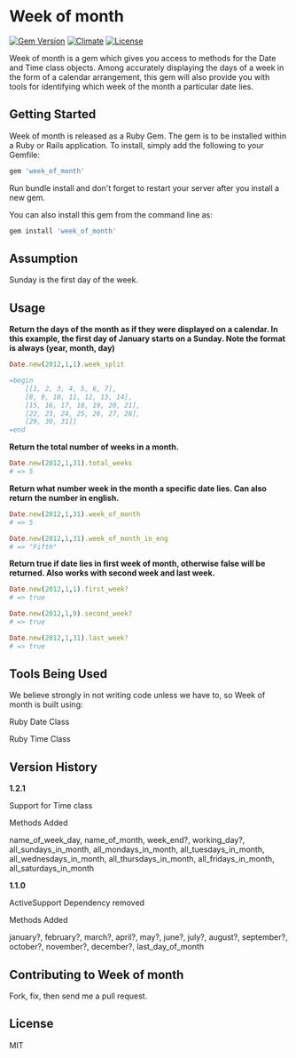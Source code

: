 # Week of month

[![Gem Version](https://badge.fury.io/rb/week_of_month.svg)][gem]
[![Climate](https://codeclimate.com/github/sachin87/week-of-month.png)][climate]
[![License](http://img.shields.io/license/MIT.png?color=green)][license]

[gem]: http://badge.fury.io/rb/week_of_month
[climate]: https://codeclimate.com/github/sachin87/week-of-month
[license]: http://opensource.org/licenses/MIT 

Week of month is a gem which gives you access to methods for the Date and Time class objects. Among accurately displaying the days of a week in the form of a calendar arrangement, this gem will also provide you with tools for identifying which week of the month a particular date lies.

## Getting Started

Week of month is released as a Ruby Gem. The gem is to be installed within a Ruby
or Rails application. To install, simply add the following to your Gemfile:

```ruby
gem 'week_of_month'
```

Run bundle install and don't forget to restart your server after you install a new gem. 

You can also install this gem from the command line as: 

```ruby
gem install 'week_of_month'
```
## Assumption

Sunday is the first day of the week.

## Usage

**Return the days of the month as if they were displayed on a calendar. In this example, the first day of January starts on a Sunday. Note the format is always (year, month, day)**

```ruby
Date.new(2012,1,1).week_split

=begin
    [[1, 2, 3, 4, 5, 6, 7],
	[8, 9, 10, 11, 12, 13, 14], 
	[15, 16, 17, 18, 19, 20, 21], 
	[22, 23, 24, 25, 26, 27, 28], 
	[29, 30, 31]]
=end
```
**Return the total number of weeks in a month.**

```ruby
Date.new(2012,1,31).total_weeks
# => 5 
```

**Return what number week in the month a specific date lies. Can also return the number in english.**

```ruby
Date.new(2012,1,31).week_of_month 
# => 5

Date.new(2012,1,31).week_of_month_in_eng
# => "Fifth" 
```

**Return true if date lies in first week of month, otherwise false will be returned. Also works with second week and last week.**

```ruby
Date.new(2012,1,1).first_week?
# => true 

Date.new(2012,1,9).second_week?
# => true 

Date.new(2012,1,31).last_week? 
# => true
```

## Tools Being Used

We believe strongly in not writing code unless we have to, so Week of month is built using:

Ruby Date Class

Ruby Time Class

## Version History

**1.2.1**

Support for Time class

Methods Added

name_of_week_day, name_of_month, week_end?, working_day?,
all_sundays_in_month, all_mondays_in_month, all_tuesdays_in_month,
all_wednesdays_in_month, all_thursdays_in_month, all_fridays_in_month,
all_saturdays_in_month

**1.1.0**

ActiveSupport Dependency removed

Methods Added

january?, february?, march?, april?, may?, june?, july?,
august?, september?, october?, november?, december?, last_day_of_month

## Contributing to Week of month

Fork, fix, then send me a pull request.

## License

MIT

